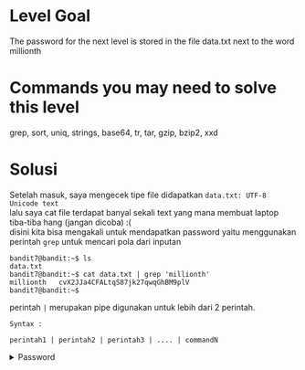 # Level Goal
The password for the next level is stored in the file data.txt next to the word millionth

# Commands you may need to solve this level
grep, sort, uniq, strings, base64, tr, tar, gzip, bzip2, xxd

# Solusi 
Setelah masuk, saya mengecek tipe file didapatkan ```data.txt: UTF-8 Unicode text```\
lalu saya cat file terdapat banyal sekali text yang mana membuat laptop tiba-tiba hang (jangan dicoba) :( \
disini kita bisa mengakali untuk mendapatkan password yaitu menggunakan perintah ```grep``` untuk mencari pola dari inputan
```
bandit7@bandit:~$ ls
data.txt
bandit7@bandit:~$ cat data.txt | grep 'millionth'
millionth	cvX2JJa4CFALtqS87jk27qwqGhBM9plV
bandit7@bandit:~$ 
```
perintah ```|``` merupakan pipe digunakan untuk lebih dari 2 perintah.
```
Syntax :

perintah1 | perintah2 | perintah3 | .... | commandN
```

<details>
<summary>Password</summary>
cvX2JJa4CFALtqS87jk27qwqGhBM9plV
</details>